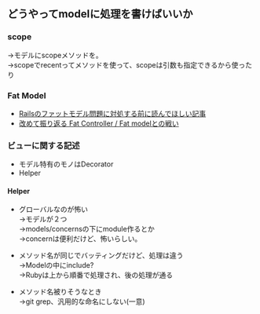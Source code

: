 ## どうやってmodelに処理を書けばいいか

### scope
→モデルにscopeメソッドを。<br>
→scopeでrecentってメソッドを使って、scopeは引数も指定できるから使ったり

### Fat Model
- [Railsのファットモデル問題に対処する前に読んでほしい記事](https://qiita.com/klriutsa/items/8d7381f437c225c64a5f)
- [改めて振り返る Fat Controller / Fat modelとの戦い](https://mstshiwasaki.hatenablog.com/entry/2019/11/19/194839)

### ビューに関する記述
- モデル特有のモノはDecorator
- Helper

#### Helper
- グローバルなのが怖い<br>
→モデルが２つ<br>
→models/concernsの下にmodule作るとか<br>
→concernは便利だけど、怖いらしい。

- メソッド名が同じでバッティングだけど、処理は違う<br>
→Modelの中にinclude?<br>
→Rubyは上から順番で処理され、後の処理が通る<br>


- メソッド名被りそうなとき<br>
→git grep、汎用的な命名にしない(一意)
